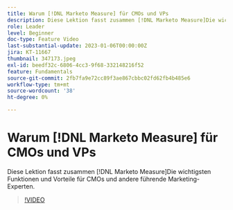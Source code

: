 ```yaml
---
title: Warum [!DNL Marketo Measure] für CMOs und VPs
description: Diese Lektion fasst zusammen [!DNL Marketo Measure]Die wichtigsten Funktionen und Vorteile für CMOs und andere führende Marketing-Experten.
role: Leader
level: Beginner
doc-type: Feature Video
last-substantial-update: 2023-01-06T00:00:00Z
jira: KT-11667
thumbnail: 347173.jpeg
exl-id: beedf32c-6806-4cc3-9f68-332148216f52
feature: Fundamentals
source-git-commit: 2fb7fa9e72cc89f3ae867cbbc02fd62fb4b485e6
workflow-type: tm+mt
source-wordcount: '38'
ht-degree: 0%

---
```


# Warum [!DNL Marketo Measure] für CMOs und VPs

Diese Lektion fasst zusammen [!DNL Marketo Measure]Die wichtigsten Funktionen und Vorteile für CMOs und andere führende Marketing-Experten.

>[!VIDEO](https://video.tv.adobe.com/v/347173/?quality=12&learn=on)

